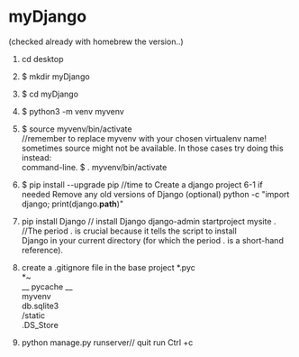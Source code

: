 # myDjango

(checked already with homebrew the version..)

1. cd desktop
2. $ mkdir myDjango
3. $ cd myDjango
4. $ python3 -m venv myvenv
5. $ source myvenv/bin/activate<br>
   //remember to replace myvenv with your chosen virtualenv name!<br>
   sometimes source might not be available. In those cases try doing this instead:<br>
             command-line.  $ . myvenv/bin/activate
6. $ pip install --upgrade pip //time to Create a django project
6-1 if needed Remove any old versions of Django (optional)
                python -c "import django; print(django.__path__)"
    
7. pip install Django  // install Django
   django-admin startproject mysite . //The period . is crucial because it tells the script to 
   install    
   Django in your current directory (for which the period . is a short-hand reference).
8. create a .gitignore file in the base project
 	*.pyc <br/>
	*~ <br/>
	__ pycache __ <br/>
	myvenv <br/>
	db.sqlite3 <br/>
	/static <br/>
	.DS_Store <br/>
9. python manage.py runserver// quit run Ctrl +c <br/>
